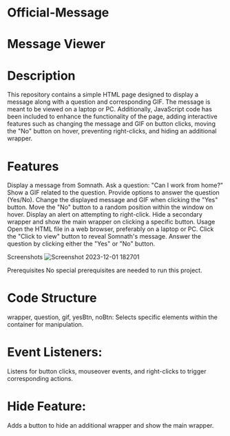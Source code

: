 # Official-Message



# Message Viewer
# Description
This repository contains a simple HTML page designed to display a message along with a question and corresponding GIF. The message is meant to be viewed on a laptop or PC. Additionally, JavaScript code has been included to enhance the functionality of the page, adding interactive features such as changing the message and GIF on button clicks, moving the "No" button on hover, preventing right-clicks, and hiding an additional wrapper.

# Features
Display a message from Somnath.
Ask a question: "Can I work from home?"
Show a GIF related to the question.
Provide options to answer the question (Yes/No).
Change the displayed message and GIF when clicking the "Yes" button.
Move the "No" button to a random position within the window on hover.
Display an alert on attempting to right-click.
Hide a secondary wrapper and show the main wrapper on clicking a specific button.
Usage
Open the HTML file in a web browser, preferably on a laptop or PC.
Click the "Click to view" button to reveal Somnath's message.
Answer the question by clicking either the "Yes" or "No" button.



Screenshots
![Screenshot 2023-12-01 182701](https://github.com/Somnath-sanu/Official-Message/assets/122222948/b90affb3-52d7-4186-87c2-e5ec0012fe82)


Prerequisites
No special prerequisites are needed to run this project.

# Code Structure
wrapper, question, gif, yesBtn, noBtn:
Selects specific elements within the container for manipulation.
# Event Listeners: 
Listens for button clicks, mouseover events, and right-clicks to trigger corresponding actions.
# Hide Feature:
Adds a button to hide an additional wrapper and show the main wrapper.
